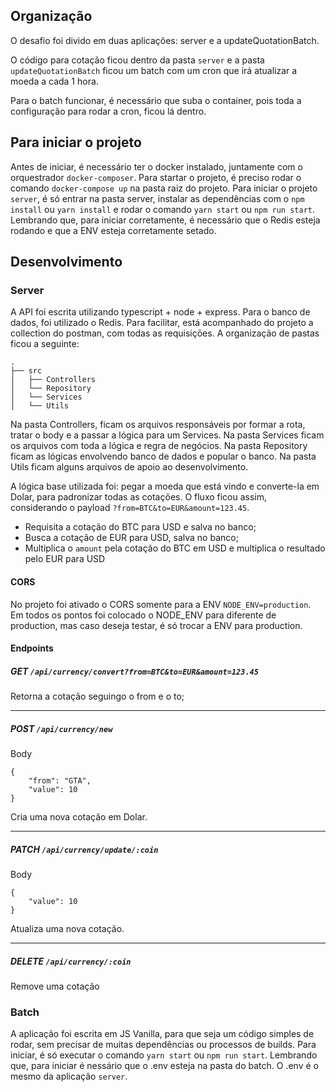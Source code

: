 ## Organização
O desafio foi divido em duas aplicações: server e a updateQuotationBatch.

O código para cotação ficou dentro da pasta `server` e a pasta `updateQuotationBatch` ficou um batch com um cron que irá atualizar a moeda a cada 1 hora.

Para o batch funcionar, é necessário que suba o container, pois toda a configuração para rodar a cron, ficou lá dentro.

## Para iniciar o projeto
Antes de iniciar, é necessário ter o docker instalado, juntamente com o orquestrador `docker-composer`. 
Para startar o projeto, é preciso rodar o comando `docker-compose up` na pasta raiz do projeto.
Para iniciar o projeto `server`, é só entrar na pasta server, instalar as dependências com o `npm install` ou `yarn install` e rodar o comando `yarn start` ou `npm run start`. Lembrando que, para iniciar corretamente, é necessário que o Redis esteja rodando e que a ENV esteja corretamente setado.
## Desenvolvimento
### Server

A API foi escrita utilizando typescript + node + express.
Para o banco de dados, foi utilizado o Redis.
Para facilitar, está acompanhado do projeto a collection do postman, com todas as requisições.
A organização de pastas ficou a seguinte:
```
.
├── src
│   ├── Controllers
│   └── Repository
│   └── Services
│   └── Utils
```

Na pasta Controllers, ficam os arquivos responsáveis por formar a rota, tratar o body e a passar a lógica para um Services.
Na pasta Services ficam os arquivos com toda a lógica e regra de negócios.
Na pasta Repository ficam as lógicas envolvendo banco de dados e popular o banco.
Na pasta Utils ficam alguns arquivos de apoio ao desenvolvimento.

A lógica base utilizada foi: pegar a moeda que está vindo e converte-la em Dolar, para padronizar todas as cotações.
O fluxo ficou assim, considerando o payload `?from=BTC&to=EUR&amount=123.45`.

- Requisita a cotação do BTC para USD e salva no banco;
- Busca a cotação de EUR para USD, salva no banco;
- Multiplica o `amount` pela cotação do BTC em USD e multiplica o resultado pelo EUR para USD

#### CORS
No projeto foi ativado o CORS somente para a ENV `NODE_ENV=production`. 
Em todos os pontos foi colocado o NODE_ENV para diferente de production, mas caso deseja testar, é só trocar a ENV para production.

#### Endpoints
##### GET `/api/currency/convert?from=BTC&to=EUR&amount=123.45`
Retorna a cotação seguingo o from e o to;
____

##### POST `/api/currency/new`

Body 
```
{
	"from": "GTA",
	"value": 10
}
```

Cria uma nova cotação em Dolar.

___

##### PATCH `/api/currency/update/:coin`

Body 
```
{
	"value": 10
}
```

Atualiza uma nova cotação.

___

##### DELETE `/api/currency/:coin`
Remove uma cotação

### Batch
A aplicação foi escrita em JS Vanilla, para que seja um código simples de rodar, sem precisar de muitas dependências ou processos de builds.
Para iniciar, é só executar o comando `yarn start` ou `npm run start`.
Lembrando que, para iniciar é nessário que o .env esteja na pasta do batch. O .env é o mesmo da aplicação `server`.